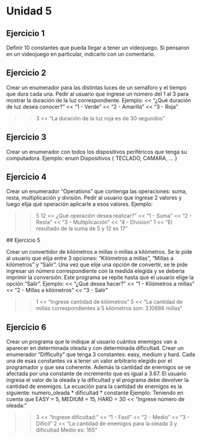 # Unidad 5

## Ejercicio 1

Definir 10 constantes que pueda llegar a tener un videojuego. Si pensaron en un
videojuego en particular, indicarlo con un comentario.

## Ejercicio 2

Crear un enumerador para las distintas luces de un semáforo y el tiempo que dura cada
una. Pedir al usuario que ingrese un número del 1 al 3 para mostrar la duración de la luz
correspondiente.
Ejemplo:
<< “¿Qué duración de luz desea conocer?”
<< “1 - Verde”
<< “2 - Amarilla”
<< “3 - Roja”
>> 3
<< “La duración de la luz roja es de 30 segundos”

## Ejercicio 3

Crear un enumerador con todos los dispositivos periféricos que tenga su computadora.
Ejemplo:
enum Dispositivos { TECLADO, CAMARA, … }

## Ejercicio 4

Crear un enumerador “Operations” que contenga las operaciones: suma, resta,
multiplicación y división.
Pedir al usuario que ingrese 2 valores y luego elija qué operación aplicarle a esos valores.
Ejemplo:
>> 5
>> 12
<< ¿Qué operación desea realizar?”
<< “1 - Suma”
<< “2 - Resta”
<< “3 - Multiplicación”
<< ”4 - Division”
>> 1
<< “El resultado de la suma de 5 y 12 es 17”

## Ejercicio 5

Crear un convertidor de kilómetros a millas o millas a kilómetros.
Se le pide al usuario que elija entre 3 opciones: “Kilómetros a millas”, “Millas a kilómetros” y
“Salir”.
Una vez que elije una opción de convertir, se le pide ingresar un número correspondiente
con la medida elegida y se debería imprimir la conversión.
Este programa se repite hasta que el usuario elige la opción “Salir”.
Ejemplo:
<< “¿Qué desea hacer?”
<< “1 - Kilómetros a millas”
<< “2 - Millas a kilómetros”
<< “3 - Salir”
>> 1
<< “Ingrese cantidad de kilómetros”
>> 5
<< “La cantidad de millas correspondientes a 5 kilómetros son: 3.10686 millas“

## Ejercicio 6

Crear un programa que le indique al usuario cuántos enemigos van a aparecer en
determinada oleada y con determinada dificultad.
Crear un enumerador “Difficulty” que tenga 3 constantes: easy, medium y hard.
Cada una de esas constantes va a tener un valor arbitrario elegido por el programador y
que sea coherente.
Además la cantidad de enemigos se ve afectada por una constante de incremento que es
igual a 3.67.
El usuario ingresa el valor de la oleada y la dificultad y el programa debe devolver la
cantidad de enemigos.
La ecuación para la cantidad de enemigos es la siguiente:
numero_oleada * dificultad * constante
Ejemplo:
Teniendo en cuenta que EASY = 5, MEDIUM = 15, HARD = 30
<< “Ingrese número de oleada:”
>> 3
<< “Ingrese dificultad:”
<< “1 - Fasil”
<< “2 - Medio”
<< “3 - Difícil”
>> 2
<< “La cantidad de enemigos para la oleada 3 y dificultad Medio es: 165“
